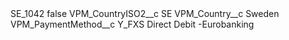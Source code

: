 <?xml version="1.0" encoding="UTF-8"?>
<CustomMetadata xmlns="http://soap.sforce.com/2006/04/metadata" xmlns:xsi="http://www.w3.org/2001/XMLSchema-instance" xmlns:xsd="http://www.w3.org/2001/XMLSchema">
    <label>SE_1042</label>
    <protected>false</protected>
    <values>
        <field>VPM_CountryISO2__c</field>
        <value xsi:type="xsd:string">SE</value>
    </values>
    <values>
        <field>VPM_Country__c</field>
        <value xsi:type="xsd:string">Sweden</value>
    </values>
    <values>
        <field>VPM_PaymentMethod__c</field>
        <value xsi:type="xsd:string">Y_FXS Direct Debit -Eurobanking</value>
    </values>
</CustomMetadata>
